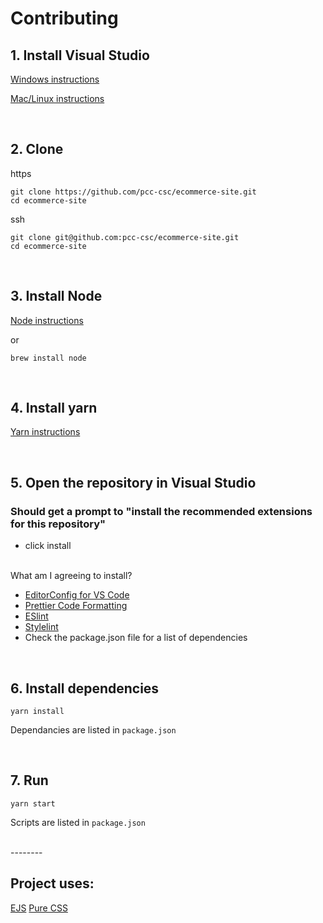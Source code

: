 # Contributing


## 1. Install Visual Studio 

[Windows instructions](https://visualstudio.microsoft.com/thank-you-downloading-visual-studio/?sku=Community&channel=Release&version=VS2022&source=VSLandingPage&passive=false)

[Mac/Linux instructions](https://code.visualstudio.com/#alt-downloads)

<br>

## 2. Clone 

https
```
git clone https://github.com/pcc-csc/ecommerce-site.git
cd ecommerce-site
```

ssh
```
git clone git@github.com:pcc-csc/ecommerce-site.git
cd ecommerce-site
```
<br>

## 3. Install Node

[Node instructions](https://nodejs.org/en/download/)

or 

```
brew install node
```
<br> 

## 4. Install yarn

[Yarn instructions](https://classic.yarnpkg.com/en/docs/install)

<br>

## 5. Open the repository in Visual Studio

### Should get a prompt to "install the recommended extensions for this repository"

- click install

<br>
What am I agreeing to install?

- [EditorConfig for VS Code](https://marketplace.visualstudio.com/items?itemName=EditorConfig.EditorConfig)
- [Prettier Code Formatting](https://marketplace.visualstudio.com/items?itemName=esbenp.prettier-vscode)
- [ESlint](https://marketplace.visualstudio.com/items?itemName=dbaeumer.vscode-eslint)
- [Stylelint](https://marketplace.visualstudio.com/items?itemName=stylelint.vscode-stylelint)
- Check the package.json file for a list of dependencies

<br>

## 6. Install dependencies

```
yarn install
```
Dependancies are listed in `package.json`

<br>

## 7. Run
```
yarn start
```
Scripts are listed in `package.json`

<br>
--------

## Project uses:
[EJS](https://ejs.co/)
[Pure CSS](https://purecss.io/)



